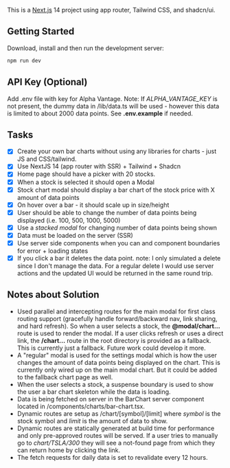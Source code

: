 This is a [Next.js](https://nextjs.org/) 14 project using app router, Tailwind CSS, and shadcn/ui.

## Getting Started

Download, install and then run the development server:

```bash
npm run dev
```

## API Key (Optional)

Add .env file with key for Alpha Vantage. Note: If _ALPHA_VANTAGE_KEY_ is not present, the dummy data in /lib/data.ts will be used - however this data is limited to about 2000 data points. See **.env.example** if needed.

## Tasks

- [x] Create your own bar charts without using any libraries for charts - just JS and CSS/tailwind.
- [x] Use NextJS 14 (app router with SSR) + Tailwind + Shadcn
- [x] Home page should have a picker with 20 stocks.
- [x] When a stock is selected it should open a Modal
- [x] Stock chart modal should display a bar chart of the stock price with X amount of data points
- [x] On hover over a bar - it should scale up in size/height
- [x] User should be able to change the number of data points being displayed (i.e. 100, 500, 1000, 5000)
- [x] Use a _stacked modal_ for changing number of data points being shown
- [x] Data must be loaded on the server (SSR)
- [x] Use server side components when you can and component boundaries for error + loading states
- [x] If you click a bar it deletes the data point. note: I only simulated a delete since I don't manage the data. For a regular delete I would use server actions and the updated UI would be returned in the same round trip.

## Notes about Solution

- Used parallel and intercepting routes for the main modal for first class routing support (gracefully handle forward/backward nav, link sharing, and hard refresh). So when a user selects a stock, the **@modal/chart...** route is used to render the modal. If a user clicks refresh or uses a direct link, the **/chart...** route in the root directory is provided as a fallback. This is currently just a fallback. Future work could develop it more.
- A "regular" modal is used for the settings modal which is how the user changes the amount of data points being displayed on the chart. This is currently only wired up on the main modal chart. But it could be added to the fallback chart page as well.
- When the user selects a stock, a suspense boundary is used to show the user a bar chart skeleton while the data is loading.
- Data is being fetched on server in the BarChart server component located in /components/charts/bar-chart.tsx.
- Dynamic routes are setup as /chart/[symbol]/[limit] where _symbol_ is the stock symbol and _limit_ is the amount of data to show.
- Dynamic routes are statically generated at build time for performance and only pre-approved routes will be served. If a user tries to manually go to _chart/TSLA/300_ they will see a not-found page from which they can return home by clicking the link.
- The fetch requests for daily data is set to revalidate every 12 hours.
